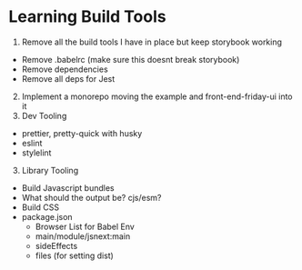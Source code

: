 # Learning Build Tools

1. Remove all the build tools I have in place but keep storybook working
  - Remove .babelrc (make sure this doesnt break storybook)
  - Remove dependencies
  - Remove all deps for Jest
2. Implement a monorepo moving the example and front-end-friday-ui into it
3. Dev Tooling
  - prettier, pretty-quick with husky
  - eslint
  - stylelint
3. Library Tooling
  - Build Javascript bundles
  - What should the output be? cjs/esm?
  - Build CSS
  - package.json
    - Browser List for Babel Env
    - main/module/jsnext:main
    - sideEffects
    - files (for setting dist)
